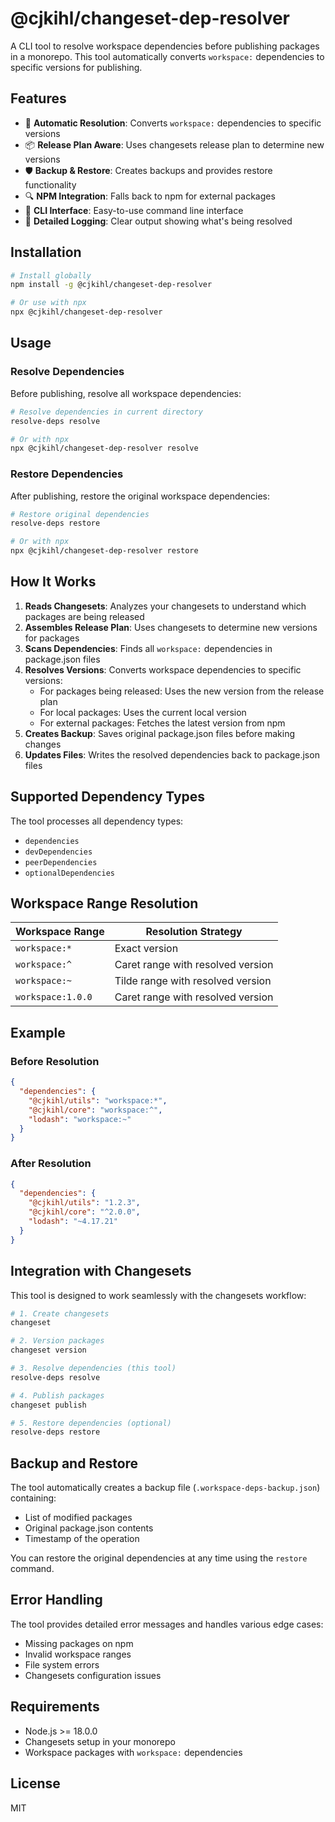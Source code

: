 # @cjkihl/changeset-dep-resolver

A CLI tool to resolve workspace dependencies before publishing packages in a monorepo. This tool automatically converts `workspace:` dependencies to specific versions for publishing.

## Features

- 🔄 **Automatic Resolution**: Converts `workspace:` dependencies to specific versions
- 📦 **Release Plan Aware**: Uses changesets release plan to determine new versions
- 🛡️ **Backup & Restore**: Creates backups and provides restore functionality
- 🔍 **NPM Integration**: Falls back to npm for external packages
- 🚀 **CLI Interface**: Easy-to-use command line interface
- 📝 **Detailed Logging**: Clear output showing what's being resolved

## Installation

```bash
# Install globally
npm install -g @cjkihl/changeset-dep-resolver

# Or use with npx
npx @cjkihl/changeset-dep-resolver
```

## Usage

### Resolve Dependencies

Before publishing, resolve all workspace dependencies:

```bash
# Resolve dependencies in current directory
resolve-deps resolve

# Or with npx
npx @cjkihl/changeset-dep-resolver resolve
```

### Restore Dependencies

After publishing, restore the original workspace dependencies:

```bash
# Restore original dependencies
resolve-deps restore

# Or with npx
npx @cjkihl/changeset-dep-resolver restore
```

## How It Works

1. **Reads Changesets**: Analyzes your changesets to understand which packages are being released
2. **Assembles Release Plan**: Uses changesets to determine new versions for packages
3. **Scans Dependencies**: Finds all `workspace:` dependencies in package.json files
4. **Resolves Versions**: Converts workspace dependencies to specific versions:
   - For packages being released: Uses the new version from the release plan
   - For local packages: Uses the current local version
   - For external packages: Fetches the latest version from npm
5. **Creates Backup**: Saves original package.json files before making changes
6. **Updates Files**: Writes the resolved dependencies back to package.json files

## Supported Dependency Types

The tool processes all dependency types:
- `dependencies`
- `devDependencies`
- `peerDependencies`
- `optionalDependencies`

## Workspace Range Resolution

| Workspace Range | Resolution Strategy |
|----------------|-------------------|
| `workspace:*` | Exact version |
| `workspace:^` | Caret range with resolved version |
| `workspace:~` | Tilde range with resolved version |
| `workspace:1.0.0` | Caret range with resolved version |

## Example

### Before Resolution
```json
{
  "dependencies": {
    "@cjkihl/utils": "workspace:*",
    "@cjkihl/core": "workspace:^",
    "lodash": "workspace:~"
  }
}
```

### After Resolution
```json
{
  "dependencies": {
    "@cjkihl/utils": "1.2.3",
    "@cjkihl/core": "^2.0.0",
    "lodash": "~4.17.21"
  }
}
```

## Integration with Changesets

This tool is designed to work seamlessly with the changesets workflow:

```bash
# 1. Create changesets
changeset

# 2. Version packages
changeset version

# 3. Resolve dependencies (this tool)
resolve-deps resolve

# 4. Publish packages
changeset publish

# 5. Restore dependencies (optional)
resolve-deps restore
```

## Backup and Restore

The tool automatically creates a backup file (`.workspace-deps-backup.json`) containing:
- List of modified packages
- Original package.json contents
- Timestamp of the operation

You can restore the original dependencies at any time using the `restore` command.

## Error Handling

The tool provides detailed error messages and handles various edge cases:
- Missing packages on npm
- Invalid workspace ranges
- File system errors
- Changesets configuration issues

## Requirements

- Node.js >= 18.0.0
- Changesets setup in your monorepo
- Workspace packages with `workspace:` dependencies

## License

MIT 